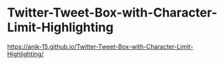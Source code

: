 # Twitter-Tweet-Box-with-Character-Limit-Highlighting
https://anik-15.github.io/Twitter-Tweet-Box-with-Character-Limit-Highlighting/
